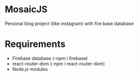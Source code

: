 # MosaicJS
 Personal blog project (like instagram) with fire base database 

# Requirements
- Firebase database (-npm i firebase)
- react-router-dom (-npm i react-router-dom)
- Node.js modules
